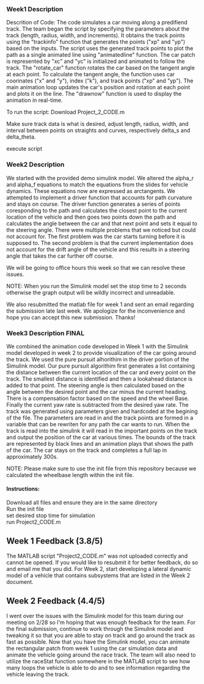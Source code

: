 ### Week1 Description 
Descrition of Code:
The code simulates a car moving along a predifiend track. The team began the script by specifying the parameters about the track (length, radius, width, and increments). It obtains the track points using the "trackinfo" function that generates the points ("xp" and "yp") based on the inputs. The script uses the generated track points to plot the path as a single animated line using "animatedline" function. The car patch is represented by "xc" and "yc" is initialized and animated to follow the track. The "rotate_car" function rotates the car based on the tangent angle at each point. To calculate the tangent angle, the function uses car coorinates ("x" and "y"), index ("k"), and track points ("xp" and "yp"). The main animation loop updates the car's position and rotation at each point and plots it on the line. The "drawnow" function is used to display the animation in real-time. 

To run the script:
Download Project_2_CODE.m

Make sure track data is what is desired, adjust length, radius, width, and interval between points on straights and curves, respectively delta_s and delta_theta.

execute script

### Week2 Description 
We started with the provided demo simulink model. We altered the alpha_r and alpha_f equations to match the equations from the slides for vehicle dynamics. These equations now are expressed as arctangents. We attempted to implement a driver function that accounts for path curvature and stays on course. The driver function generates a series of points coresponding to the path and calculates the closest point to the current location of the vehicle and then goes two points down the path and calculates the angle between the car and that next point and sets it equal to the steering angle. There were multiple problems that we noticed but could not account for. The first problem was the car starts turning before it is supposed to. The second problem is that the current implementation does not account for the drift angle of the vehicle and this results in a steering angle that takes the car further off course. 

We will be going to office hours this week so that we can resolve these issues.

NOTE: When you run the Simulink model set the stop time to 2 seconds otherwise the graph output will be wildly incorrect and unreadable. 

We also resubmitted the matlab file for week 1 and sent an email regarding the submission late last week. We apologize for the inconvenience and hope you can accept this new submission. Thanks!

### Week3 Description FINAL
We combined the animation code developed in Week 1 with the Simulink model developed in week 2 to provide visualization of the car going around the track. We used the pure pursuit alhorithim in the driver portion of the Simulink model. Our pure pursuit algorithim first generates a list containing the distance between the current location of the car and every point on the track. The smallest distance is identified and then a lookahead distance is added to that point. The steering angle is then calculated based on the angle between the desired point and the car minus the current heading. There is a compensation factor based on the speed and the wheel Base. Finally the current yaw rate is subtracted from the desired yaw rate. The track was generated using parameters given and hardcoded at the begining of the file. The parameters are read in and the track points are formed in a variable that can be rewriten for any path the car wants to run. When the track is read into the simulink it will read in the important points on the track and output the position of the car at various times. The bounds of the track are represented by black lines and an animation plays that shows the path of the car. The car stays on the track and completes a full lap in approximately 300s. 

NOTE: Please make sure to use the init file from this repository because we calculated the wheelbase length within the init file.

#### Instructions:
Download all files and ensure they are in the same directory\
Run the init file\
set desired stop time for simulation\
run Project2_CODE.m

## Week 1 Feedback (3.8/5)
The MATLAB script "Project2_CODE.m" was not uploaded correctly and cannot be opened. If you would like to resubmit it for better feedback, do so and email me that you did. For Week 2, start developing a lateral dynamic model of a vehicle that contains subsystems that are listed in the Week 2 document.

## Week 2 Feedback (4.4/5)
I went over the issues with the Simulink model for this team during our meeting on 2/28 so I'm hoping that was enough feedback for the team. For the final submission, continue to work through the Simulink model and tweaking it so that you are able to stay on track and go around the track as fast as possible. Now that you have the Simulink model, you can animate the rectangular patch from week 1 using the car simulation data and animate the vehicle going around the race track. The team will also need to utilize the raceStat function somewhere in the MATLAB script to see how many loops the vehicle is able to do and to see information regarding the vehicle leaving the track.
